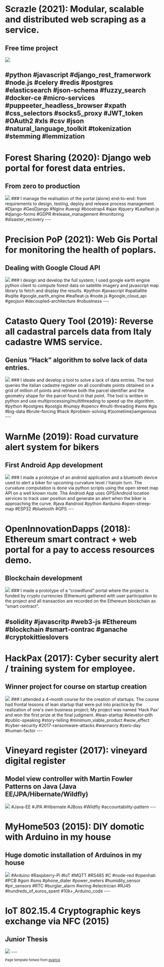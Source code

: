 
# Scrazle (2021): Modular, scalable and distributed web scraping as a service.
## Free time project
<img src="images/scrazle.png?raw=true"/>

#python  #javascript  #django_rest_framerwork #node.js #celery #redis #postgres #elasticsearch #json-schema #fuzzy_search #docker-ce #micro-services #puppeeter_headless_browser #xpath #css_selectors #socks5_proxy #JWT_token #OAuth2 #xls #csv #json #natural_language_toolkit #tokenization #stemming #lemmization
---

# Forest Sharing (2020): Django web portal for forest data entries.
## From zero to production
<img src="images/forestsharing.png?raw=true"/>
### I manage the realisation of the portal (alone) end-to-end: from requirements to design,  testing, deploy and release process management.
#Django #GeoDjango #Nginx #uwsgi #boostrap4 #ajax #jquery #Leafleat-js #django-forms #GDPR #release_management #monitoring #disaster_recovery
---

# Precision PoP (2021): Web Gis Portal for monitoring the health of poplars.
## Dealing with Google Cloud API
<img src="images/pop.png?raw=true"/>
### I design and develop the full system; I used google earth engine python client to compute forest data on satellite imagery and javascript map library to fetch and display the results.
#python #javascript #spatiallite #sqlite #google_earth_engine #leafleat-js #node.js #google_cloud_api #geojson #decoupled-architecture #robustness
---

# Catasto Query Tool (2019): Reverse all cadastral parcels data from Italy cadastre WMS service.
## Genius “Hack” algorithm to solve lack of data entries.
<img src="images/catastoquerytool.png?raw=true"/>
### I ideate and develop a tool to solve a lack of data entries. The tool queries the italian cadastre register on all coordinate points obtained on a grid of million of points and retrieve both the parcel identifier and the geometry shape for the parcel found in that point. The tool is written in python and use multiprocessing/multithreading to speed up the algorithm.
#python #postgres #postgis #numpy #opencv #multi-threading #wms #gis #big-data #brute-forcing #hack #problem-solving #(sometime)iamgenious
---

# WarnMe (2019):  Road curvature alert system for bikers
## First Android App development
<img src="images/warnme.png?raw=true"/>
### I made a prototype of an  android application and a bluetooth device used to alert a biker for upcoming curvature level / hairpin turn. The curvature computation is done via python scripts using the open street map API on a well known route. The Android App uses GPS/Android location services to track user position and generate an alert when the biker is approaching the curve.
#java #android #python #arduino #open-streep-map #ESP32 #bluetooth #GPS 
---

# OpenInnovationDapps (2018): Ethereum smart contract + web portal for a pay to access resources demo.
## Blockchain development
<img src="images/openinnovationdapps.png?raw=true"/>
### I made a prototype of a “crowdfund” portal where the project is funded by crypto currencies (Ethereum) gathered  with user participation to the project and all transaction are recorded on the Ethereum blockchain as “smart contract”.

#solidity #javascritp #web3-js #Ethereum #blockchain #smart-contrac #ganache #cryptokittieslovers
---

# HackPax (2017): Cyber security alert / training system for employee.
## Winner project for course on startup creation
<img src="images/hackpax.png?raw=true"/>
### I attended a 4-month course for the creation of startups. The course had frontal lessons of lean startup that were put into practice by the realization of one's own business project; My project was named ‘Hack Pax’ and won the first prize at the final judgment.
#lean-startup #elevetor-pith #public-speaking #story-telling #minimum_viable_product #wow_effect #cyber-security #2017-ransomware-attacks #wannacry #zero-day #human-factor
---

# Vineyard register (2017): vineyard digital register
## Model view controller with Martin Fowler Patterns on Java (Java EE/JPA/Hibernate/Wildfly)

<img src="images/vineyardregister.png?raw=true"/>
#Java-EE #JPA #Hibernate #JBoss #Wildfly #accountability-pattern
---

# MyHome503 (2015): DIY domotic with Arduino in my house
## Huge domotic installation of Arduinos in my house
<img src="images/myhome503.png?raw=true"/>
#Arduino #Raspberry-Pi #IoT #MQTT #RS485 #C #node-red #openhab #PCB #gsm #sms #phone_dialer #power_meters #humidity_sensor #pir_sensors #RTC #burglar_alarm #wiring #electrician #RJ45 #hundreds_of_euros_spent #10k+_Arduino_code
---

# IoT 802.15.4 Cryptographic keys exchange via NFC (2015)
## Junior Thesis 
<img src="images/xbee.png?raw=true"/>
---


<p style="font-size:11px">Page template forked from <a href="https://github.com/evanca/quick-portfolio">evanca</a></p>
<!-- Remove above link if you don't want to attibute -->
